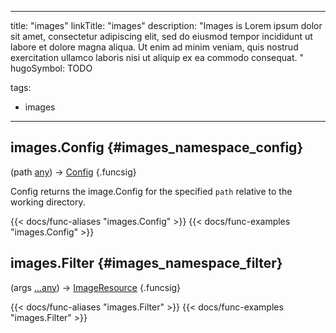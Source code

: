 




---
title: "images"
linkTitle: "images"
description: "Images is Lorem ipsum dolor sit amet, consectetur adipiscing elit, sed do eiusmod tempor incididunt ut labore et dolore magna aliqua. Ut enim ad minim veniam, quis nostrud exercitation ullamco laboris nisi ut aliquip ex ea commodo consequat. "
hugoSymbol: TODO

tags:
- images



---

















## images.Config {#images_namespace_config}

\(path [any](/documentation/reference/gotypes/#any)\) → [Config](/documentation/reference/objects/image/config)
{.funcsig}


Config returns the image.Config for the specified `path` relative to the
working directory.

{{< docs/func-aliases "images.Config" >}}
{{< docs/func-examples "images.Config" >}}







## images.Filter {#images_namespace_filter}

\(args [...any](/documentation/reference/gotypes/#any)\) → [ImageResource](/documentation/reference/objects/resources/images/imageresource)
{.funcsig}



{{< docs/func-aliases "images.Filter" >}}
{{< docs/func-examples "images.Filter" >}}





